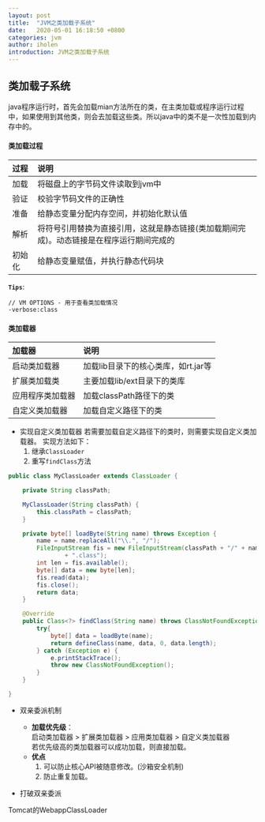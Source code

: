 ```yaml
---
layout: post
title:  "JVM之类加载子系统"
date:   2020-05-01 16:18:50 +0800
categories: jvm
author: iholen
introduction: JVM之类加载子系统
---
```

## 类加载子系统

java程序运行时，首先会加载mian方法所在的类，在主类加载或程序运行过程中，如果使用到其他类，则会去加载这些类。所以java中的类不是一次性加载到内存中的。

#### 类加载过程

|过程|说明|
|:---|:---|
|加载|将磁盘上的字节码文件读取到jvm中|
|验证|校验字节码文件的正确性|
|准备|给静态变量分配内存空间，并初始化默认值|
|解析|将符号引用替换为直接引用，这就是静态链接(类加载期间完成)。动态链接是在程序运行期间完成的|
|初始化|给静态变量赋值，并执行静态代码块 |

**`Tips`**:

```
// VM OPTIONS - 用于查看类加载情况
-verbose:class
```

#### 类加载器

|加载器|说明|
|:---|:---|
|启动类加载器|加载lib目录下的核心类库，如rt.jar等|
|扩展类加载类|主要加载lib/ext目录下的类库|
|应用程序类加载器|加载classPath路径下的类|
|自定义类加载器|加载自定义路径下的类|

* 实现自定义类加载器
若需要加载自定义路径下的类时，则需要实现自定义类加载器。
实现方法如下：
    1. 继承`ClassLoader`
    2. 重写`findClass`方法

```java
public class MyClassLoader extends ClassLoader {

    private String classPath;

    MyClassLoader(String classPath) {
        this.classPath = classPath;
    }

    private byte[] loadByte(String name) throws Exception {
        name = name.replaceAll("\\.", "/");
        FileInputStream fis = new FileInputStream(classPath + "/" + name
                + ".class");
        int len = fis.available();
        byte[] data = new byte[len];
        fis.read(data);
        fis.close();
        return data;
    }

    @Override
    public Class<?> findClass(String name) throws ClassNotFoundException {
        try{
            byte[] data = loadByte(name);
            return defineClass(name, data, 0, data.length);
        } catch (Exception e) {
            e.printStackTrace();
            throw new ClassNotFoundException();
        }
    }

}
```

* 双亲委派机制

    * **加载优先级**：<br>
    启动类加载器 > 扩展类加载器 > 应用类加载器 > 自定义类加载器<br>
    若优先级高的类加载器可以成功加载，则直接加载。
    * **优点**<br>
        1. 可以防止核心API被随意修改。(沙箱安全机制)
        2. 防止重复加载。
    
* 打破双亲委派

Tomcat的WebappClassLoader






